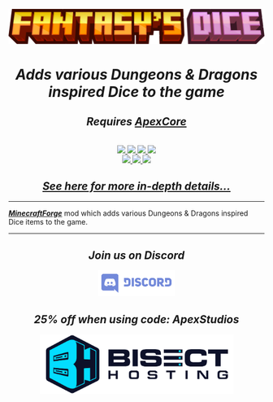 <center>

<a href="https://apexstudios.dev/fantasys-dice"><img src="https://raw.githubusercontent.com/ApexStudios-Dev/.github/fe65da64a0bf387f9a8e6ca99baae5091a702403/assets/minecraft/fantasydice_banner.svg"></a>

<h1><i><b>Adds various Dungeons & Dragons inspired Dice to the game</b></i></h1>
<h2><i>Requires <a href="https://modrinth.com/mod/apexcore"><b>ApexCore</b></a></i></h2>
<br>

<a href="https://github.com/ApexStudios-Dev/FantasyDice">
	<img src="https://img.shields.io/github/license/ApexStudios-Dev/FantasyDice?style=flat-square"></img>
	<img src="https://img.shields.io/github/v/tag/ApexStudios-Dev/FantasyDice?sort=semver&style=flat-square"></img>
	<img src="https://img.shields.io/github/v/release/ApexStudios-Dev/FantasyDice?display_name=release&sort=semver&style=flat-square"></img>
	<img src="https://img.shields.io/github/workflow/status/ApexStudios-Dev/FantasyDice/release?style=flat-square"></img>
</a>
<br>
<a href="https://modrinth.com/mod/fantasy-dice">
	<img src="https://img.shields.io/modrinth/dt/hPeyEJEZ?style=flat-square"></img>
</a>
<a href="https://www.curseforge.com/minecraft/mc-mods/fantasys-dice">
	<img src="https://cf.way2muchnoise.eu/short_573867_downloads.svg?badge_style=flat"></img>
	<img src="https://cf.way2muchnoise.eu/versions/573867.svg?badge_style=flat"></img>
</a>

<br>
<h2><i><a href="https://www.apexstudios.dev/fantasys-dice"><b>See here for more in-depth details...</b></a></i></h2>

</center>

---

<p>

[_**MinecraftForge**_](https://minecraftforge.net/) mod which adds various Dungeons & Dragons inspired Dice items to the game.

</p>

---

<center>

## _Join us on **Discord**_

<a href="https://discord.apexstudios.dev/"><img src="https://raw.githubusercontent.com/ApexStudios-Dev/.github/fe65da64a0bf387f9a8e6ca99baae5091a702403/assets/third_party/discord_banner.svg" width=30%></a>


## _25% off when using code: **ApexStudios**_

<a href="https://www.bisecthosting.com/apexstudios"><img src="https://github.com/ApexStudios-Dev/.github/blob/master/assets/third_party/bisect_hosting.png?raw=true" width="381" height="117" /></a>
</center>